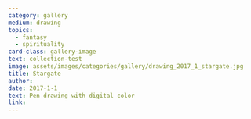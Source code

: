 ```yaml
---
category: gallery
medium: drawing
topics:
  - fantasy
  - spirituality
card-class: gallery-image
text: collection-test
image: assets/images/categories/gallery/drawing_2017_1_stargate.jpg
title: Stargate
author:
date: 2017-1-1
text: Pen drawing with digital color
link:
---
```

